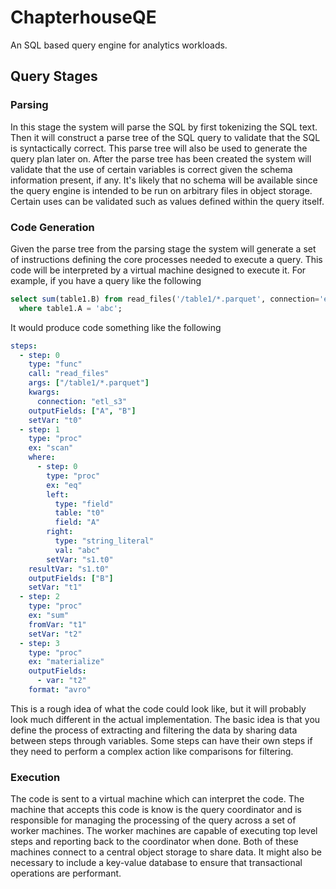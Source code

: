 # ChapterhouseQE
An SQL based query engine for analytics workloads.

## Query Stages

### Parsing

In this stage the system will parse the SQL by first tokenizing the SQL text.
Then it will construct a parse tree of the SQL query to validate that the 
SQL is syntactically correct. This parse tree will also be used to generate the
query plan later on. After the parse tree has been created the system will
validate that the use of certain variables is correct given the schema information
present, if any. It's likely that no schema will be available since the query
engine is intended to be run on arbitrary files in object storage. Certain 
uses can be validated such as values defined within the query itself.

### Code Generation

Given the parse tree from the parsing stage the system will generate a set of instructions
defining the core processes needed to execute a query. This code will be interpreted 
by a virtual machine designed to execute it. For example, if you have a query like the following

```SQL
select sum(table1.B) from read_files('/table1/*.parquet', connection='etl_s3') table1
  where table1.A = 'abc';
```

It would produce code something like the following

```yaml
steps:
  - step: 0
    type: "func"
    call: "read_files"
    args: ["/table1/*.parquet"]
    kwargs:
      connection: "etl_s3"
    outputFields: ["A", "B"]
    setVar: "t0"
  - step: 1
    type: "proc"
    ex: "scan"
    where:
      - step: 0
        type: "proc"
        ex: "eq"
        left:
          type: "field"
          table: "t0"
          field: "A"
        right:
          type: "string_literal"
          val: "abc"
        setVar: "s1.t0"
    resultVar: "s1.t0"
    outputFields: ["B"]
    setVar: "t1"
  - step: 2
    type: "proc"
    ex: "sum"
    fromVar: "t1"
    setVar: "t2"
  - step: 3
    type: "proc"
    ex: "materialize"
    outputFields:
      - var: "t2"
    format: "avro"
```

This is a rough idea of what the code could look like, but it will probably look
much different in the actual implementation. The basic idea is that you define
the process of extracting and filtering the data by sharing data between
steps through variables. Some steps can have their own steps if they
need to perform a complex action like comparisons for filtering.

### Execution

The code is sent to a virtual machine which can interpret the code. 
The machine that accepts this code is know is the query coordinator and
is responsible for managing the processing of the query across a set of worker
machines. The worker machines are capable of executing top level steps and reporting
back to the coordinator when done. Both of these machines connect to a central object
storage to share data. It might also be necessary to include a key-value database
to ensure that transactional operations are performant.
